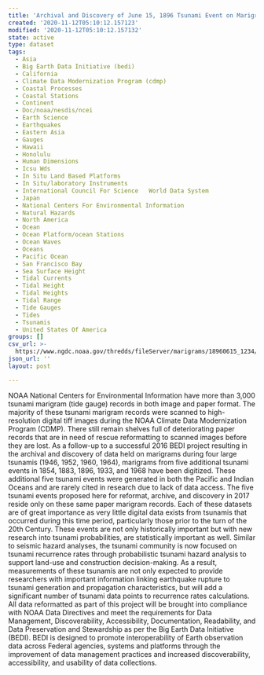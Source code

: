 ```yaml
---
title: 'Archival and Discovery of June 15, 1896 Tsunami Event on Marigrams'
created: '2020-11-12T05:10:12.157123'
modified: '2020-11-12T05:10:12.157132'
state: active
type: dataset
tags:
  - Asia
  - Big Earth Data Initiative (bedi)
  - California
  - Climate Data Modernization Program (cdmp)
  - Coastal Processes
  - Coastal Stations
  - Continent
  - Doc/noaa/nesdis/ncei
  - Earth Science
  - Earthquakes
  - Eastern Asia
  - Gauges
  - Hawaii
  - Honolulu
  - Human Dimensions
  - Icsu Wds
  - In Situ Land Based Platforms
  - In Situ/laboratory Instruments
  - International Council For Science   World Data System
  - Japan
  - National Centers For Environmental Information
  - Natural Hazards
  - North America
  - Ocean
  - Ocean Platform/ocean Stations
  - Ocean Waves
  - Oceans
  - Pacific Ocean
  - San Francisco Bay
  - Sea Surface Height
  - Tidal Currents
  - Tidal Height
  - Tidal Heights
  - Tidal Range
  - Tide Gauges
  - Tides
  - Tsunamis
  - United States Of America
groups: []
csv_url: >-
  https://www.ngdc.noaa.gov/thredds/fileServer/marigrams/18960615_1234/digitized/saus_18960615.csv.gz
json_url: ''
layout: post

---
```

NOAA National Centers for Environmental Information have more than 3,000 tsunami marigram (tide gauge) records in both image and paper format. The majority of these tsunami marigram records were scanned to high-resolution digital tiff images during the NOAA Climate Data Modernization Program (CDMP). There still remain shelves full of deteriorating paper records that are in need of rescue reformatting to scanned images before they are lost.  As a follow-up to a successful 2016 BEDI project resulting in the archival and discovery of data held on marigrams during four large tsunamis (1946, 1952, 1960, 1964), marigrams from five additional tsunami events in 1854, 1883, 1896, 1933, and 1968 have been digitized. These additional five tsunami events were generated in both the Pacific and Indian Oceans and are rarely cited in research due to lack of data access.  The five tsunami events proposed here for reformat, archive, and discovery in 2017 reside only on these same paper marigram records. Each of these datasets are of great importance as very little digital data exists from tsunamis that occurred during this time period, particularly those prior to the turn of the 20th Century. These events are not only historically important but with new research into tsunami probabilities, are statistically important as well. Similar to seismic hazard analyses, the tsunami community is now focused on tsunami recurrence rates through probabilistic tsunami hazard analysis to support land-use and construction decision-making. As a result, measurements of these tsunamis are not only expected to provide researchers with important information linking earthquake rupture to tsunami generation and propagation characteristics, but will add a significant number of tsunami data points to recurrence rates calculations.  All data reformatted as part of this project will be brought into compliance with NOAA Data Directives and meet the requirements for Data Management, Discoverability, Accessibility, Documentation, Readability, and Data Preservation and Stewardship as per the Big Earth Data Initiative (BEDI). BEDI is designed to promote interoperability of Earth observation data across Federal agencies, systems and platforms through the improvement of data management practices and increased discoverability, accessibility, and usability of data collections.
